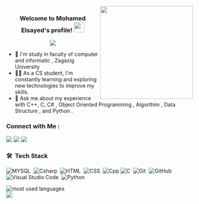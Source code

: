 <img width="250" align="right" src="https://c.tenor.com/_DOBjnGspYAAAAAM/code-coding.gif">

<h3 align="center">
  Welcome to Mohamed Elsayed's profile!
  <img src="https://media.giphy.com/media/hvRJCLFzcasrR4ia7z/giphy.gif" width="28">
</h3>

<!-- Typing SVG by DenverCoder1 - https://github.com/DenverCoder1/readme-typing-svg -->
<p align="center">
  <a href="https://github.com/DenverCoder1/readme-typing-svg"><img src="https://readme-typing-svg.herokuapp.com/?lines=Back%20End%20developer;Always%20learning%20new%20things&font=Fira%20Code&center=true&width=440&height=45&color=f75c7e&vCenter=true&size=22"></a>
</p> 

- 🏢 I'm study in faculty of computer and informatic , Zagazig University 
- 👨‍💻 As a CS student, I'm constantly learning and exploring new technologies to improve my skills.
- 💬 Ask me about my experience with C++, C, C# , Object Oriented Programming , Algorthim , Data Structure , and Python .


### Connect with Me :

<a href="www.linkedin.com/in/mohamed-elsayed-ibraheem-366a72377" target="_blank"><img src="https://img.shields.io/badge/-Mohamed%20Elsayed-0077B5?style=for-the-badge&logo=Linkedin&logoColor=white"/></a>
<a href="https://t.me/Mohamed_200311" target="_blank"><img src="https://img.shields.io/badge/-Mohamed%20Elsayed-0077B5?style=for-the-badge&logo=Telegram&logoColor=white"/></a>
<a href="https://web.facebook.com/mohamed.sdaye" target="_blank"><img src="https://img.shields.io/badge/-Mohamed%20Elsayed-0077B5?style=for-the-badge&logo=Facebook&logoColor=white"/></a>
### 🛠 &nbsp;Tech Stack
![MYSQL](https://img.shields.io/badge/-MYSQL-05122A?style=flat&logo=MYSQL)&nbsp;
![Csharp](https://img.shields.io/badge/-Csharp-05122A?style=flat&logo=Csharp&logoColor=563D7C)&nbsp;
![HTML](https://img.shields.io/badge/-HTML-05122A?style=flat&logo=HTML5)&nbsp;
![CSS](https://img.shields.io/badge/-CSS-05122A?style=flat&logo=CSS3&logoColor=1572B6)&nbsp;
![Cpp](https://img.shields.io/badge/-C++-05122A?style=flat&logo=Cplusplus)
![C](https://img.shields.io/badge/-C-05122A?style=flat&logo=C&logoColor=339933)&nbsp;
![Git](https://img.shields.io/badge/-Git-05122A?style=flat&logo=git)&nbsp;
![GitHub](https://img.shields.io/badge/-GitHub-05122A?style=flat&logo=github)&nbsp;
![Visual Studio Code](https://img.shields.io/badge/-Visual%20Studio%20Code-05122A?style=flat&logo=visual-studio-code&logoColor=007ACC)&nbsp;
![Python](https://img.shields.io/badge/-Python%20-05122A?style=flat&logo=python)&nbsp;




<img align="left" src="https://github-readme-stats.vercel.app/api/top-langs?username=mohamedelsayed&show_icons=true&locale=en&layout=compact&theme=radical" alt="most used languages" />
<br>
<a href="https://komarev.com/ghpvc/?username=mohamedelsayed&style=for-the-badge">
    <img src="https://komarev.com/ghpvc/?username=mohamedelsayed&style=for-the-badge">
</a>
